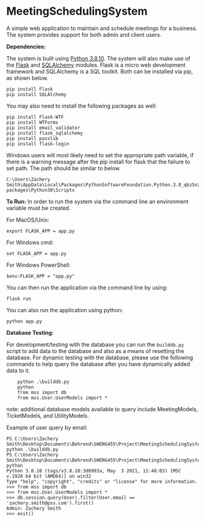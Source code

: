 # MeetingSchedulingSystem
A simple web application to maintain and schedule meetings for a business. The system provides support for both admin and client users. 



**Dependencies:**

The system is built using  [Python 3.8.10](https://www.python.org/downloads/). The system will also make use of the [Flask](https://flask.palletsprojects.com/en/2.0.x/) and [SQLAlchemy](https://www.sqlalchemy.org/) modules. Flask is a micro web development framework and SQLAlchemy is a SQL toolkit. Both can be installed via pip, as shown below.

```shell
pip install Flask
pip install SQLAlchemy
```

You may also need to install the following packages as well:

```shell
pip install Flask-WTF
pip install WTForms
pip install email_validator
pip install flask_sqlalchemy
pip install passlib
pip install flask-login
```

Windows users will most likely need to set the appropriate path variable, if there is a warning message after the pip install for flask that the failure to set path. The path should be similar to below.

```
C:\Users\Zachery Smith\AppData\Local\Packages\PythonSoftwareFoundation.Python.3.8_qbz5n2kfra8p0\LocalCache\local-packages\Python38\Scripts
```



**To Run:**
In order to run the system via the command line an environment variable must be created. 

For MacOS/Unix:

```shell
export FLASK_APP = app.py
```

For Windows cmd:

```shell
set FLASK_APP = app.py
```

For Windows PowerShell:

```shell
$env:FLASK_APP = "app.py"
```

You can then run the application via the command line by using:

```shell
flask run
```

You can also run the application using python: 

```shell
python app.py
```



**Database Testing:**

For development/testing with the database you can run the `builddb.py` script to add data to the database and also as a means of resetting the database. For dynamic testing with the database, please use the following commands to help query the database after you have dynamically added data to it. 
```shell
	python .\builddb.py
	python
	from mss import db
	from mss.User.UserModels import *
```
note: additional database models available to query include MeetingModels, TicketModels, and UtilityModels.

Example of user query by email: 
```shell
PS C:\Users\Zachery Smith\Desktop\Documents\Behrend\SWENG455\Project\MeetingSchedulingSystem> python .\builddb.py
PS C:\Users\Zachery Smith\Desktop\Documents\Behrend\SWENG455\Project\MeetingSchedulingSystem> python 
Python 3.8.10 (tags/v3.8.10:3d8993a, May  3 2021, 11:48:03) [MSC v.1928 64 bit (AMD64)] on win32
Type "help", "copyright", "credits" or "license" for more information.
>>> from mss import db 
>>> from mss.User.UserModels import *
>>> db.session.query(User).filter(User.email == 'zachery.smith@pss.com').first()    
Admin: Zachery Smith
>>> exit()
```










